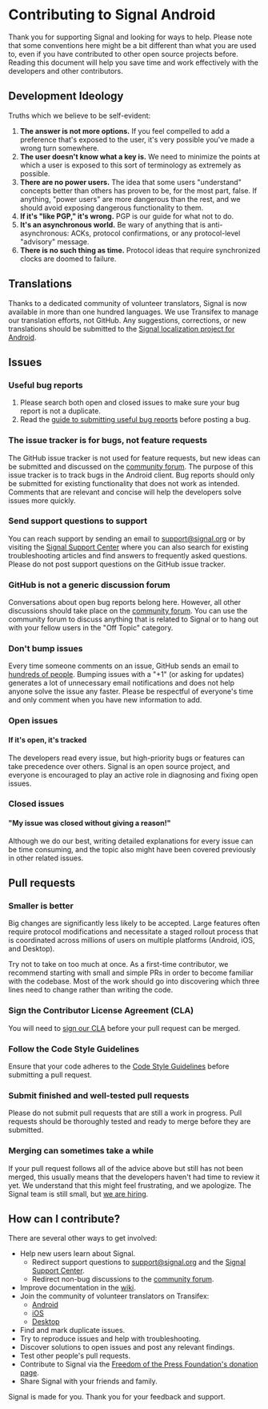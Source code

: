 # Contributing to Signal Android

Thank you for supporting Signal and looking for ways to help. Please note that some conventions here might be a bit different than what you are used to, even if you have contributed to other open source projects before. Reading this document will help you save time and work effectively with the developers and other contributors.


## Development Ideology

Truths which we believe to be self-evident:

1. **The answer is not more options.**  If you feel compelled to add a preference that's exposed to the user, it's very possible you've made a wrong turn somewhere.
1. **The user doesn't know what a key is.**  We need to minimize the points at which a user is exposed to this sort of terminology as extremely as possible.
1. **There are no power users.**  The idea that some users "understand" concepts better than others has proven to be, for the most part, false. If anything, "power users" are more dangerous than the rest, and we should avoid exposing dangerous functionality to them.
1. **If it's "like PGP," it's wrong.**  PGP is our guide for what not to do.
1. **It's an asynchronous world.**  Be wary of anything that is anti-asynchronous: ACKs, protocol confirmations, or any protocol-level "advisory" message.
1. **There is no such thing as time.**  Protocol ideas that require synchronized clocks are doomed to failure.


## Translations

Thanks to a dedicated community of volunteer translators, Signal is now available in more than one hundred languages. We use Transifex to manage our translation efforts, not GitHub. Any suggestions, corrections, or new translations should be submitted to the [Signal localization project for Android](https://www.transifex.com/projects/p/signal-android/).


## Issues

### Useful bug reports
1. Please search both open and closed issues to make sure your bug report is not a duplicate.
1. Read the [guide to submitting useful bug reports](https://github.com/signalapp/Signal-Android/wiki/Submitting-useful-bug-reports) before posting a bug.

### The issue tracker is for bugs, not feature requests
The GitHub issue tracker is not used for feature requests, but new ideas can be submitted and discussed on the [community forum](https://community.signalusers.org/c/feature-requests). The purpose of this issue tracker is to track bugs in the Android client. Bug reports should only be submitted for existing functionality that does not work as intended. Comments that are relevant and concise will help the developers solve issues more quickly.

### Send support questions to support
You can reach support by sending an email to support@signal.org or by visiting the [Signal Support Center](https://support.signal.org/) where you can also search for existing troubleshooting articles and find answers to frequently asked questions. Please do not post support questions on the GitHub issue tracker.

### GitHub is not a generic discussion forum
Conversations about open bug reports belong here. However, all other discussions should take place on the [community forum](https://community.signalusers.org). You can use the community forum to discuss anything that is related to Signal or to hang out with your fellow users in the "Off Topic" category.

### Don't bump issues
Every time someone comments on an issue, GitHub sends an email to [hundreds of people](https://github.com/signalapp/Signal-Android/watchers). Bumping issues with a "+1" (or asking for updates) generates a lot of unnecessary email notifications and does not help anyone solve the issue any faster. Please be respectful of everyone's time and only comment when you have new information to add.

### Open issues

#### If it's open, it's tracked
The developers read every issue, but high-priority bugs or features can take precedence over others. Signal is an open source project, and everyone is encouraged to play an active role in diagnosing and fixing open issues.

### Closed issues

#### "My issue was closed without giving a reason!"
Although we do our best, writing detailed explanations for every issue can be time consuming, and the topic also might have been covered previously in other related issues.


## Pull requests

### Smaller is better
Big changes are significantly less likely to be accepted. Large features often require protocol modifications and necessitate a staged rollout process that is coordinated across millions of users on multiple platforms (Android, iOS, and Desktop).

Try not to take on too much at once. As a first-time contributor, we recommend starting with small and simple PRs in order to become familiar with the codebase. Most of the work should go into discovering which three lines need to change rather than writing the code.

### Sign the Contributor License Agreement (CLA)
You will need to [sign our CLA](https://signal.org/cla/) before your pull request can be merged.

### Follow the Code Style Guidelines
Ensure that your code adheres to the [Code Style Guidelines](https://github.com/signalapp/Signal-Android/wiki/Code-Style-Guidelines) before submitting a pull request.

### Submit finished and well-tested pull requests
Please do not submit pull requests that are still a work in progress. Pull requests should be thoroughly tested and ready to merge before they are submitted.

### Merging can sometimes take a while
If your pull request follows all of the advice above but still has not been merged, this usually means that the developers haven't had time to review it yet. We understand that this might feel frustrating, and we apologize. The Signal team is still small, but [we are hiring](https://signal.org/workworkwork/).


## How can I contribute?
There are several other ways to get involved:
* Help new users learn about Signal.
  * Redirect support questions to support@signal.org and the [Signal Support Center](https://support.signal.org/).
  * Redirect non-bug discussions to the [community forum](https://community.signalusers.org).
* Improve documentation in the [wiki](https://github.com/signalapp/Signal-Android/wiki).
* Join the community of volunteer translators on Transifex:
  * [Android](https://www.transifex.com/projects/p/signal-android/)
  * [iOS](https://www.transifex.com/signalapp/signal-ios/)
  * [Desktop](https://www.transifex.com/signalapp/signal-desktop/)
* Find and mark duplicate issues.
* Try to reproduce issues and help with troubleshooting.
* Discover solutions to open issues and post any relevant findings.
* Test other people's pull requests.
* Contribute to Signal via the [Freedom of the Press Foundation's donation page](https://freedom.press/crowdfunding/signal/).
* Share Signal with your friends and family.

Signal is made for you. Thank you for your feedback and support.
